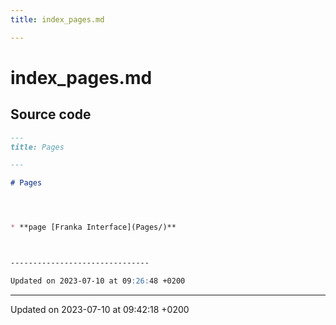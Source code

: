 ```yaml
---
title: index_pages.md

---
```


# index_pages.md






## Source code

```markdown
---
title: Pages

---

# Pages




* **page [Franka Interface](Pages/)** 



-------------------------------

Updated on 2023-07-10 at 09:26:48 +0200
```


-------------------------------

Updated on 2023-07-10 at 09:42:18 +0200
